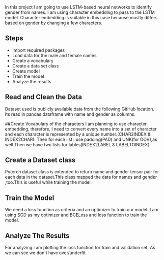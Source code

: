 In this project I am going to use LSTM-based neural networks to identify gender from names. I am using character embedding to pass to the LSTM model. Character embedding is suitable in this case because mostly differs based on gender by changing a few characters.

## Steps 
- Import required packages
- Load data for the male and female names
- Create a vocabulary
- Create a data set class 
- Create model 
- Train the model
- Analyze the results


## Read and Clean the Data
Dataset used is publicly available data from the following GitHub location. Its read in pandas dataframe with name and gender as columns. 

##Create Vocabulary of the characters 
I am planning to use character embedding, therefore, I need to convert every name into a set of character and each character is represented by a unique number.(CHAR2INDEX & INDEX2CHAR).
Then for each list i use padding(PAD) and UNK(for OOV),as well.Then we have two lists for lables(INDEX2LABEL & LABELTOINDEX) 


## Create a Dataset class
Pytorch dataset class is extended to return name and gender tensor pair for each data in the dataset.This class mapped the data for names and gender ,too.This is useful while training the model. 

## Train the Model
We need a loss function as criteria and an optimizer to train our model. I am using SGD as my optimizer and BCELoss and loss function to train the model. 

## Analyze The Results
For analyzing I am plotting the loss function for train and validation set. As we can see we don't have over/underfit.

